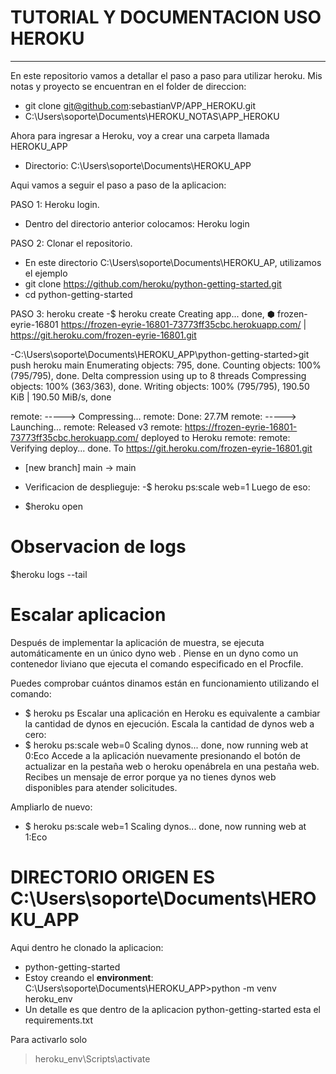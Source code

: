 # TUTORIAL Y DOCUMENTACION USO HEROKU
---
En este repositorio vamos a detallar el paso a paso para utilizar heroku. Mis notas y proyecto se encuentran en el folder de direccion:
- git clone  git@github.com:sebastianVP/APP_HEROKU.git
- C:\Users\soporte\Documents\HEROKU_NOTAS\APP_HEROKU

Ahora para ingresar a Heroku, voy a crear una carpeta llamada HEROKU_APP
- Directorio: C:\Users\soporte\Documents\HEROKU_APP

Aqui vamos a seguir el paso a paso de la aplicacion:

PASO 1: Heroku login.
- Dentro del directorio anterior colocamos:
Heroku login

PASO 2: Clonar el repositorio.
- En este directorio C:\Users\soporte\Documents\HEROKU_AP, utilizamos el ejemplo
- git clone https://github.com/heroku/python-getting-started.git
- cd python-getting-started

PASO 3: heroku create
-$ heroku create
Creating app... done, ⬢ frozen-eyrie-16801
https://frozen-eyrie-16801-73773ff35cbc.herokuapp.com/ | https://git.heroku.com/frozen-eyrie-16801.git

-C:\Users\soporte\Documents\HEROKU_APP\python-getting-started>git push heroku main
Enumerating objects: 795, done.
Counting objects: 100% (795/795), done.
Delta compression using up to 8 threads
Compressing objects: 100% (363/363), done.
Writing objects: 100% (795/795), 190.50 KiB | 190.50 MiB/s, done

remote: -----> Compressing...
remote:        Done: 27.7M
remote: -----> Launching...
remote:        Released v3
remote:        https://frozen-eyrie-16801-73773ff35cbc.herokuapp.com/ deployed to Heroku
remote:
remote: Verifying deploy... done.
To https://git.heroku.com/frozen-eyrie-16801.git
 * [new branch]      main -> main

 * Verificacion de desplieguje:
 -$ heroku ps:scale web=1
 Luego de eso:
 - $heroku open

 # Observacion de logs
 $heroku logs --tail

 # Escalar aplicacion
 Después de implementar la aplicación de muestra, se ejecuta automáticamente en un único dyno web . Piense en un dyno como un contenedor liviano que ejecuta el comando especificado en el Procfile.

Puedes comprobar cuántos dinamos están en funcionamiento utilizando el  comando:
- $ heroku ps
Escalar una aplicación en Heroku es equivalente a cambiar la cantidad de dynos en ejecución. Escala la cantidad de dynos web a cero:
- $ heroku ps:scale web=0
Scaling dynos... done, now running web at 0:Eco
Accede a la aplicación nuevamente presionando el botón de actualizar en la pestaña web o heroku openábrela en una pestaña web. Recibes un mensaje de error porque ya no tienes dynos web disponibles para atender solicitudes.

Ampliarlo de nuevo:

- $ heroku ps:scale web=1
Scaling dynos... done, now running web at 1:Eco

# DIRECTORIO ORIGEN ES C:\Users\soporte\Documents\HEROKU_APP

Aqui dentro he clonado la aplicacion:
- python-getting-started
- Estoy creando el **environment**:
C:\Users\soporte\Documents\HEROKU_APP>python -m venv  heroku_env
- Un detalle es que dentro de la aplicacion python-getting-started esta el requirements.txt

Para activarlo solo
> heroku_env\Scripts\activate